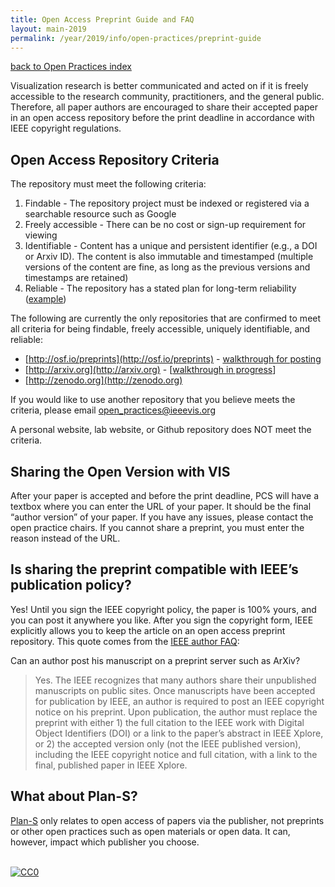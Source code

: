 ```yaml
---
title: Open Access Preprint Guide and FAQ
layout: main-2019
permalink: /year/2019/info/open-practices/preprint-guide
---
```


[back to Open Practices index](open-practices)  

Visualization research is better communicated and acted on if it is freely accessible to the research community, practitioners, and the general public. Therefore, all paper authors are encouraged to share their accepted paper in an open access repository before the print deadline in accordance with IEEE copyright regulations.

## Open Access Repository Criteria

The repository must meet the following criteria:

1.  Findable - The repository project must be indexed or registered via a searchable resource such as Google
1.  Freely accessible - There can be no cost or sign-up requirement for viewing
1.  Identifiable - Content has a unique and persistent identifier (e.g., a DOI or Arxiv ID). The content is also immutable and timestamped (multiple versions of the content are fine, as long as the previous versions and timestamps are retained)
1.  Reliable - The repository has a stated plan for long-term reliability ([example](http://help.osf.io/m/faqs/l/726460-faqs#what-if-you-run-out-of-funding-what-happens-to-my-data))
    

The following are currently the only repositories that are confirmed to meet all criteria for being findable, freely accessible, uniquely identifiable, and reliable:

* [http://osf.io/preprints](http://osf.io/preprints) - [walkthrough for posting](https://docs.google.com/document/d/1ZsNLXSDZB5MOTj0FGtPNGZ4FKSAGJ4FrtgoMZf4z-xw/edit?usp=sharing)
* [http://arxiv.org](http://arxiv.org) - [[walkthrough in progress](https://docs.google.com/document/d/1oth87A9mnXK_skh1zgplto4W_eXYPZHkY3DN26gWUR4/edit)]
* [http://zenodo.org](http://zenodo.org)
    
If you would like to use another repository that you believe meets the criteria, please email open_practices@ieeevis.org

A personal website, lab website, or Github repository does NOT meet the criteria.

## Sharing the Open Version with VIS

After your paper is accepted and before the print deadline, PCS will have a textbox where you can enter the URL of your paper. It should be the final “author version” of your paper. If you have any issues, please contact the open practice chairs. If you cannot share a preprint, you must enter the reason instead of the URL. 

  

## Is sharing the preprint compatible with IEEE’s publication policy?

Yes! Until you sign the IEEE copyright policy, the paper is 100% yours, and you can post it anywhere you like. After you sign the copyright form, IEEE explicitly allows you to keep the article on an open access preprint repository. This quote comes from the [IEEE author FAQ](https://www.ieee.org/content/dam/ieee-org/ieee/web/org/pubs/author_faq.pdf):

Can an author post his manuscript on a preprint server such as ArXiv?

> Yes. The IEEE recognizes that many authors share their unpublished
> manuscripts on public sites. Once manuscripts have been accepted for
> publication by IEEE, an author is required to post an IEEE copyright
> notice on his preprint. Upon publication, the author must replace the
> preprint with either 1) the full citation to the IEEE work with
> Digital Object Identifiers (DOI) or a link to the paper’s abstract in
> IEEE Xplore, or 2) the accepted version only (not the IEEE published
> version), including the IEEE copyright notice and full citation, with
> a link to the final, published paper in IEEE Xplore.

## What about Plan-S?

[Plan-S](https://www.coalition-s.org/) only relates to open access of papers via the publisher, not preprints or other open practices such as open materials or open data. It can, however, impact which publisher you choose.


<br /> <a rel="license" href="http://creativecommons.org/publicdomain/zero/1.0/"> <img src="https://licensebuttons.net/p/zero/1.0/80x15.png" style="border-style: none;" alt="CC0" /> </a>